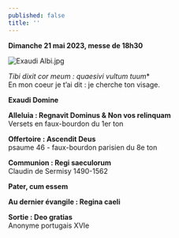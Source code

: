 ```yaml
---
published: false
title: ''
---
```

**Dimanche 21 mai 2023, messe de 18h30**

![Exaudi Albi.jpg]({{site.baseurl}}/images/Exaudi%20Albi.jpg)

*Tibi dixit cor meum : quaesivi vultum tuum**  
En mon coeur je t’ai dit : je cherche ton visage.

**Exaudi Domine**

**Alleluia : Regnavit Dominus & Non vos relinquam**  
Versets en faux-bourdon du 1er ton

**Offertoire : Ascendit Deus**  
psaume 46 - faux-bourdon parisien du 8e ton

**Communion : Regi saeculorum**  
Claudin de Sermisy 1490-1562

**Pater, cum essem**

**Au dernier évangile : Regina caeli**

**Sortie :  Deo gratias**  
Anonyme portugais XVIe
